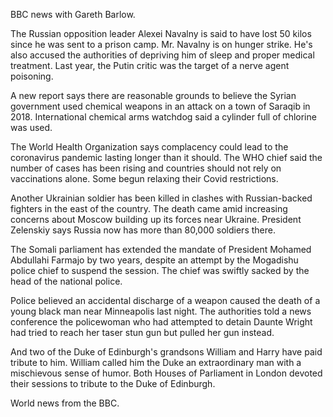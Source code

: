 BBC news with Gareth Barlow.

The Russian opposition leader Alexei Navalny is said to have lost 50 kilos since he was sent to a prison camp. Mr. Navalny is on hunger strike. He's also accused the authorities of depriving him of sleep and proper medical treatment. Last year, the Putin critic was the target of a nerve agent poisoning.

A new report says there are reasonable grounds to believe the Syrian government used chemical weapons in an attack on a town of Saraqib in 2018. International chemical arms watchdog said a cylinder full of chlorine was used. 

The World Health Organization says complacency could lead to the coronavirus pandemic lasting longer than it should. The WHO chief said the number of cases has been rising and countries should not rely on vaccinations alone. Some begun relaxing their Covid restrictions.

Another Ukrainian soldier has been killed in clashes with Russian-backed fighters in the east of the country. The death came amid increasing concerns about Moscow building up its forces near Ukraine. President Zelenskiy says Russia now has more than 80,000 soldiers there.

The Somali parliament has extended the mandate of President Mohamed Abdullahi Farmajo by two years, despite an attempt by the Mogadishu police chief to suspend the session. The chief was swiftly sacked by the head of the national police. 

Police believed an accidental discharge of a weapon caused the death of a young black man near Minneapolis last night. The authorities told a news conference the policewoman who had attempted to detain Daunte Wright had tried to reach her taser stun gun but pulled her gun instead.

And two of the Duke of Edinburgh's grandsons William and Harry have paid tribute to him. William called him the Duke an extraordinary man with a mischievous sense of humor. Both Houses of Parliament in London devoted their sessions to tribute to the Duke of Edinburgh.

World news from the BBC.
